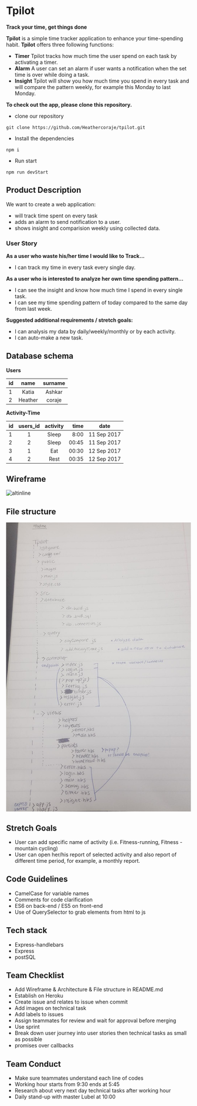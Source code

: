 # Tpilot
**Track your time, get things done**

**Tpilot** is a simple time tracker application to enhance your time-spending habit.
**Tpilot** offers three following functions:

+ **Timer** Tpilot tracks how much time the user spend on each task by activating a timer.
+ **Alarm** A user can set an alarm if user wants a notification when the set time is over while doing a task.
+ **Insight** Tpilot will show you how much time you spend in every task and will compare the pattern weekly, for example this Monday to last Monday.

**To check out the app, please clone this repository.**
* clone our repository
```
git clone https://github.com/Heathercoraje/tpilot.git
```
* Install the dependencies
```
npm i
```
* Run start
```
npm run devStart
```

## Product Description

We want to create a web application:
* will track time spent on every task
* adds an alarm to send notification to a user.
* shows insight and comparision weekly using collected data.

### User Story

**As a user who waste his/her time I would like to Track...**
* I can track my time in every task every single day.

**As a user who is interested to analyze her own time spending pattern...**
* I can see the insight and know how much time I spend in every single task.
* I can see my time spending pattern of today compared to the same day from last week.

**Suggested additional requirements / stretch goals:**
* I can analysis my data by daily/weekly/monthly or by each activity.
* I can auto-make a new task.

## Database schema
**Users**

| id  |  name | surname |
| --- |:-----:|:-------:|
| 1 | Katia | Ashkar |
| 2 | Heather | coraje |

**Activity-Time**

| id  | users_id | activity | time | date |
| --- |:---------:|:------:| -------: | ----- |
| 1 | 1 | Sleep | 8:00 |11 Sep 2017|
| 2 | 2 | Sleep | 00:45 |11 Sep 2017|
| 3 | 1 | Eat | 00:30 |12 Sep 2017|
| 4 | 2 | Rest | 00:35 |12 Sep 2017|

## Wireframe

![altinline](https://user-images.githubusercontent.com/26391874/30265328-81b3e602-96e4-11e7-87a6-821777c9a884.png)

## File structure
![altinline](https://raw.githubusercontent.com/Heathercoraje/tpilot/master/assets/filestructure.jpg)

## Stretch Goals
* User can add specific name of activity (i.e. Fitness-running, Fitness - mountain cycling)
* User can open her/his report of selected activity and also report of different time period, for example, a monthly report.

## Code Guidelines
* CamelCase for variable names
* Comments for code clarification
* ES6 on back-end / ES5 on front-end
* Use of QuerySelector to grab elements from html to js

## Tech stack
* Express-handlebars
* Express
* postSQL

## Team Checklist
* Add Wireframe & Architecture & File structure in README.md
* Establish on Heroku
* Create issue and relates to issue when commit
* Add images on technical task
* Add labels to issues
* Assign teammates for review and wait for approval before merging
* Use sprint
* Break down user journey into user stories then technical tasks as small as possible
* promises over callbacks

## Team Conduct
+ Make sure teammates understand each line of codes
+ Working hour starts from 9:30 ends at 5:45
+ Research about very next day technical tasks after working hour
+ Daily stand-up with master Lubel at 10:00
